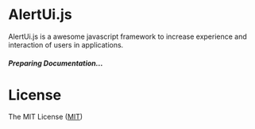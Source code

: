 AlertUi.js
===============================

AlertUi.js is a awesome javascript framework to increase experience and interaction of users in applications.

##### Preparing Documentation...

License
=======

The MIT License ([MIT](LICENSE))
